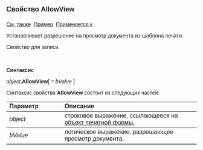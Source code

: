 ﻿<html>
<head>
<title>Шаблон печати\AllowView</title>
</head>

<body>

<p><font size="4" face="Arial"><strong>Свойство AllowView<br>
<br>
</strong></font><font face="Arial"><a href="P.html">См. также</a>&nbsp; <u>
Пример</u>&nbsp; <a href="../AsDocPrint.html">Применяется к</a></font></p>

<p><font face="Arial">Устанавливает разрешение на просмотр документа 
из шаблона печати.</font></p>

<p><font face="Arial">Свойство для записи.</font></p>

<p>&nbsp;</p>

<p class="label"><font face="Arial"><b>Синтаксис</b></font></p>

<p><font face="Arial"><em>object</em><strong>.AllowView</strong>[<em> 
= bValue</em>
]</font></p>

<p><font face="Arial">Синтаксис свойства <strong>AllowView </strong>
состоит из следующих частей:</font></p>

<table border="1" cellPadding="5" cols="2" frame="below" rules="rows">
<TBODY>
  <tr vAlign="top">
    <td class="label" width="29%"><font face="Arial"><b>Параметр</b></font></td>
    <td class="label" width="71%"><font face="Arial"><strong>Описание</strong></font></td>
  </tr>
  <tr>
    <td width="29%"><font face="Arial"><em>object</em></font></td>
    <td width="71%"><font face="Arial">строковое выражение, 
	ссылающееся на <a href="../Functions/InterfaceManagment/DocP.html">объект 
	печатной формы.</a></font></td>
  </tr>
  <tr>
    <td width="29%"><font face="Arial"><em>bValue</em></font></td>
    <td width="71%"><font face="Arial">логическое выражение, 
	разрешающее просмотр документа.</font></td>
  </tr>
</TBODY>
</table>
</body>
</html>
